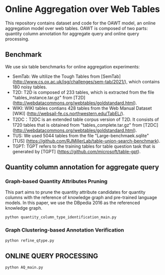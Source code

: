 # Online Aggregation over Web Tables
This repository contains dataset and code for the OAWT model, an online aggregation model over web tables. OAWT is composed of two parts: quantity column annotation for aggregate query and online query processing.

## Benchmark
We use six table benchmarks for online aggregation experiments:
- SemTab: We ultilize the Tough Tables from [SemTab] (http://www.cs.ox.ac.uk/isg/challenges/sem-tab/2021/), which contains 180 noisy tables.
- T2D: T2D is composed of 233 tables, which is extracted from the file "tables_instance.tar.gz" from [T2D] (http://webdatacommons.org/webtables/goldstandard.html).
- WIKI: WIKI tables contians 428 tables from the Web Manual Dataset [WIKI] (http://websail-fe.cs.northwestern.edu/TabEL/).
- T2DC：T2DC is an extended table corpus version of T2D. It consists of 1720 tables that is obtained from "tables_complete.tar.gz" from [T2DC] (http://webdatacommons.org/webtables/goldstandard.html).
- TUS: We used 5044 tables from the file "Large-benchmaek.sqlite" [TUS] (https://github.com/RJMillerLab/table-union-search-benchmark).
- TGPT: TGPT refers to the training tables for table question task that is generated by [TGPT] (https://github.com/microsoft/table-gpt).
## Quantity column annotation for aggregate query
### Graph-based Quantity Attributes Pruning
This part aims to prune the quantity attribute candidates for quantity columns with the reference of knowledge graph and pre-trained language models. In this paper, we use the DBpedia 2016 as the referenced knowledge graph.
```python
python quantity_column_type_identification_main.py
```
### Graph Clustering-based Annotation Verification
```python
python refine_qtype.py
```
## ONLINE QUERY PROCESSING
```python
python AQ_main.py
```
